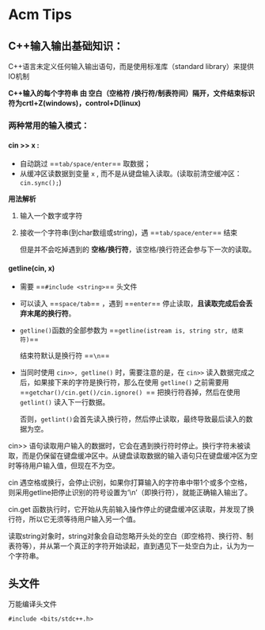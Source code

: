 # Acm Tips

## C++输入输出基础知识：

C++语言未定义任何输入输出语句，而是使用标准库（standard library）来提供IO机制

****C++输入的每个字符串 由 空白（空格符 /换行符/制表符间）隔开，文件结束标识符为crtl+Z(windows)，control+D(linux)****

### **两种常用的输入模式：**

#### cin >> x :

- 自动跳过 ==`tab/space/enter`== 取数据；
- 从缓冲区读数据到变量 `x` , 而不是从键盘输入读取。(读取前清空缓冲区：`cin.sync();`)

**用法解析**

1. 输入一个数字或字符

2. 接收一个字符串(到char数组或string)，遇  ==`tab/space/enter`== 结束

    但是并不会吃掉遇到的 **空格/换行符**，该空格/换行符还会参与下一次的读取。

#### getline(cin, x)

- 需要 ==`#include <string>`== 头文件

- 可以读入 ==`space/tab`== ，遇到 ==`enter`== 停止读取，**且读取完成后会丢弃末尾的换行符**。

- `getline()`函数的全部参数为 ==`getline(istream is, string str, 结束符)`==

    结束符默认是换行符 ==`\n`==

- 当同时使用 `cin>>, getline()` 时，需要注意的是，在 `cin>>` 读入数据完成之后，如果接下来的字符是换行符，那么在使用 `getline()` 之前需要用 ==`getchar()/cin.get()/cin.ignore() `== 把换行符吞掉，然后在使用 `getlint()` 读入下一行数据。

    否则，`getlint()`会首先读入换行符，然后停止读取，最终导致最后读入的数据为空。



cin>> 语句读取用户输入的数据时，它会在遇到换行符时停止。换行字符未被读取，而是仍保留在键盘缓冲区中。从键盘读取数据的输入语句只在键盘缓冲区为空时等待用户输入值，但现在不为空。

cin 遇空格或换行，会停止识别，如果你打算输入的字符串中带1个或多个空格，则采用getline把停止识别的符号设置为‘\n’（即换行符），就能正确输入输出了。

cin.get 函数执行时，它开始从先前输入操作停止的键盘缓冲区读取，并发现了换行符，所以它无须等待用户输入另一个值。

读取string对象时，string对象会自动忽略开头处的空白（即空格符、换行符、制表符等），并从第一个真正的字符开始读起，直到遇见下一处空白为止，认为为一个字符串。





## 头文件

万能编译头文件

`#include <bits/stdc++.h>`
